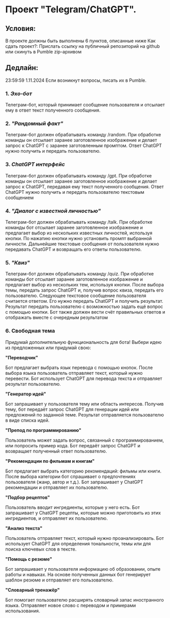  # Проект "Telegram/ChatGPT".

## Условия:
В проекте должны быть выполнены 6 пунктов, описанные ниже
Как сдать проект?:
Прислать ссылку на публичный репозиторий на github или скинуть в Pumble zip-архивом 

## Дедлайн:
23:59:59 1.11.2024
Если возникнут вопросы, писать их в Pumble.

### 1. *Эхо-бот*
Телеграм-бот, который принимает сообщение пользователя и отсылает ему в ответ
текст полученного сообщения.


### 2. *"Рандомный факт"*
Телеграм-бот должен обрабатывать команду /random.
При обработке команды он отсылает заранее заготовленное изображение
и делает запрос к ChatGPT с заранее заготовленным промптом.
 Ответ ChatGPT нужно получить и передать пользователю.


### 3. *ChatGPT интерфейс*
Телеграм-бот должен обрабатывать команду /gpt.
При обработке команды он отсылает заранее заготовленное изображение
и делает запрос к ChatGPT, передавая ему
текст полученного сообщения. Ответ ChatGPT нужно получить и
передать пользователю текстовым сообщением


### 4. *"Диалог с известной личностью"*
Телеграм-бот должен обрабатывать команду /talk.
При обработке команды бот отсылает заранее заготовленное изображение и
предлагает выбор из нескольких известных личностей,
используя кнопки. По нажатию кнопки нужно установить промпт выбранной личности.
Дальнейшие текстовые сообщения от пользователя нужно передавать ChatGPT и
возвращать его ответы пользователю.


### 5. *"Квиз"*
Телеграм-бот должен обрабатывать команду /quiz.
При обработке команды бот отсылает заранее заготовленное изображение
и предлагает выбор из нескольких тем, используя кнопки.
После выбора темы, передать запрос ChatGPT и, получив вопрос квиза, передать его
пользователю. Следующее текстовое сообщение пользователя считается ответом.
Его нужно передать ChatGPT и получить результат. Результат передать пользователю
с возможностью задать ещё вопрос с помощью кнопки.
Бот также должен вести счёт правильных ответов и
отображать вместе с очередным результатом

### 6. **Свободная тема**

Придумай дополнительную функциональность для бота! Выбери идею из предложенных или придумай свою:

**"Переводчик"**

Бот предлагает выбрать язык перевода с помощью кнопок.
После выбора языка пользователь отправляет текст, который нужно перевести.
Бот использует ChatGPT для перевода текста и отправляет результат пользователю.

**"Генератор идей"**

Бот запрашивает у пользователя тему или область интересов.
Получив тему, бот передаёт запрос ChatGPT для генерации идей или предложений по заданной теме.
Результат отправляется пользователю в виде списка идей.

**"Препод по программированию"**

Пользователь может задать вопрос, связанный с программированием, или попросить пример кода.
Бот передаёт запрос ChatGPT и возвращает полученный ответ пользователю.

**"Рекомендации по фильмам и книгам"**

Бот предлагает выбрать категорию рекомендаций: фильмы или книги.
После выбора категории бот спрашивает о предпочтениях пользователя (жанр, автор и т.д.).
Бот запрашивает у ChatGPT рекомендации и отправляет их пользователю.

**"Подбор рецептов"**

Пользователь вводит ингредиенты, которые у него есть.
Бот запрашивает у ChatGPT рецепты, которые можно приготовить из этих ингредиентов, и отправляет их пользователю.

**"Анализ текста"**

Пользователь отправляет текст, который нужно проанализировать.
Бот использует ChatGPT для определения тональности, темы или для поиска ключевых слов в тексте.

**"Помощь с резюме"**

Бот запрашивает у пользователя информацию об образовании, опыте работы и навыках.
На основе полученных данных бот генерирует шаблон резюме и отправляет его пользователю.

**"Словарный тренажёр"**

Бот помогает пользователю расширять словарный запас иностранного языка.
Отправляет новое слово с переводом и примерами использования.